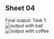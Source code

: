 Sheet 04
-------

Final output:
Task 1:<br/>
![output with ball](/images/ball_output.png) <br/>
![output with coffee](/images/coffee_output.png)<br/>
